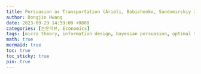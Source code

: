 ```yaml
---
title: Persuasion as Transportation (Arieli, Babichenko, Sandomirskiy 2023, WP)
author: Dongjin Hwang
date: 2023-09-29 14:59:00 +0800
categories: [논문리뷰, Economics]
tags: [micro theory, information design, bayesian persuasion, optimal transport, working paper]
math: true
mermaid: true
toc: true
toc_sticky: true
pin: true
---
```


